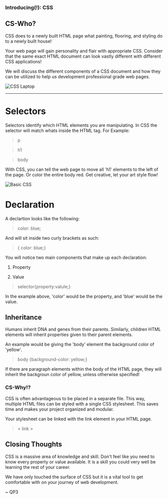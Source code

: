 ### Introducing(!): CSS

## CS-Who?

CSS does to a newly built HTML page what painting, flooring, and styling do to a newly built house!

Your web page will gain personality and flair with appropriate CSS.  Consider that the same exact HTML document can look vastly different with different CSS applications!


We will discuss the different components of a CSS document and how they can be utilized to help us development professional grade web pages.

![CSS Laptop](https://images.unsplash.com/photo-1508739826987-b79cd8b7da12?ixid=MXwxMjA3fDB8MHxwaG90by1wYWdlfHx8fGVufDB8fHw%3D&ixlib=rb-1.2.1&auto=format&fit=crop&w=1566&q=80)

---

# Selectors

Selectors identify which HTML elements you are manipulating.  In CSS the selector will match whats inside the HTML tag.  For Example:

> p

> h1

> body

With CSS, you can tell the web page to move all 'h1' elements to the left of the page.  Or color the entire body red.  Get creative, let your art style flow!

![Basic CSS](https://images.unsplash.com/photo-1524666643752-b381eb00effb?ixid=MXwxMjA3fDB8MHxwaG90by1wYWdlfHx8fGVufDB8fHw%3D&ixlib=rb-1.2.1&auto=format&fit=crop&w=1502&q=80)

# Declaration

A declartion looks like the following:

> color: blue;

And will sit inside two curly brackets as such:

> { color: blue;}

You will notice two main components that make up each declaration:

1. Property

2. Value

> selector{property:valule;}

In the example above, 'color' would be the property, and 'blue' would be the value.  


## Inheritance

Humans inherit DNA and genes from their parents.  Similarly, children HTML elements will inherit properties given to their parent elements.

An example would be giving the 'body' element the background color of 'yellow'.

> body {background-color: yellow;}


If there are paragraph elements within the body of the HTML page, they will inherit the backgroun color of yellow, unless otherwise specified!


### CS-Why!?

CSS is often advantageous to be placed in a separate file.  This way, multiple HTML files can be styled with a single CSS stylesheet.  This saves time and makes your project organized and modular. 

Your stylesheet can be linked with the link element in your HTML page.

> < link >

## Closing Thoughts

CSS is a massive area of knowledge and skill.  Don't feel like you need to know every property or value available.  It is a skill you could very well be learning the rest of your career.  

We have only touched the surface of CSS but it is a vital tool to get comfortable with on your journey of web development.  

~ QP3
